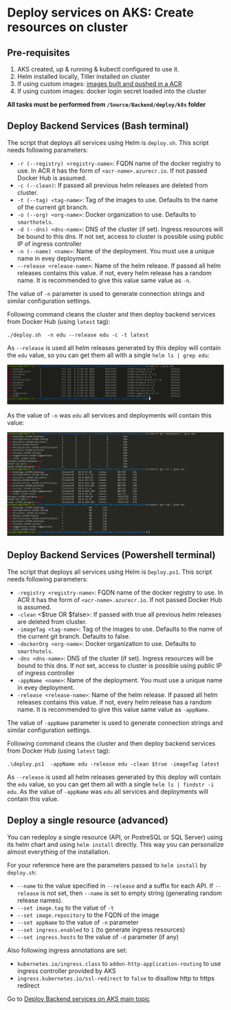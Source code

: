 # Deploy services on AKS: Create resources on cluster

## Pre-requisites

1. AKS created, up & running & kubectl configured to use it.
2. Helm installed locally, Tiller installed on cluster
3. If using custom images: [images built and pushed in a ACR](./build-and-push.md)
4. If using custom images: docker login secret loaded into the cluster

**All tasks must be performed from `/Source/Backend/deploy/k8s` folder**

## Deploy Backend Services (Bash terminal)

The script that deploys all services using Helm is `deploy.sh`. This script needs following parameters:

* `-r (--registry) <registry-name>`: FQDN name of the docker registry to use. In ACR it has the form of `<acr-name>.azurecr.io`. If not passed Docker Hub is assumed.
* `-c (--clean)`: If passed all previous helm releases are deleted from cluster.
* `-t (--tag) <tag-name>`: Tag of the images to use. Defaults to the name of the current git branch.
* `-o (--org) <org-name>`: Docker organization to use. Defaults to `smarthotels`.
* `-d (--dns) <dns-name>`: DNS of the cluster (if set). Ingress resources will be bound to this dns. If not set, access to cluster is possible using public IP of ingress controller
* `-n (--name) <name>`: Name of the deployment. You must use a unique name in evey deployment.
* `--release <release-name>`: Name of the helm release. If passed all helm releases contains this value. if not, every helm release has a random name. It is recommended to give this value same value as `-n`.

The value of `-n` parameter is used to generate connection strings and similar configuration settings.

Following command cleans the cluster and then deploy backend services from Docker Hub (using `latest` tag):

```
./deploy.sh  -n edu --release edu -c -t latest
```

As `--release` is used all helm releases generated by this deploy will contain the `edu` value, so you can get them all with a single `helm ls | grep edu`:

![helm ls output](../../../../Source/Backend/docs/helm-ls.png)

As the value of `-n` was `edu` all services and deployments will contain this value:

![kubectl get deployments output](../../../../Source/Backend/docs/kubectl-get-resources.png)

## Deploy Backend Services (Powershell terminal)

The script that deploys all services using Helm is `Deploy.ps1`. This script needs following parameters:

* `-registry <registry-name>`: FQDN name of the docker registry to use. In ACR it has the form of `<acr-name>.azurecr.io`. If not passed Docker Hub is assumed.
* `-clean` <$true OR $false>: If passed with true all previous helm releases are deleted from cluster.
* `-imageTag <tag-name>`: Tag of the images to use. Defaults to the name of the current git branch. Defaults to false.
* `-dockerOrg <org-name>`: Docker organization to use. Defaults to `smarthotels`.
* `-dns <dns-name>`: DNS of the cluster (if set). Ingress resources will be bound to this dns. If not set, access to cluster is possible using public IP of ingress controller
* `-appName <name>`: Name of the deployment. You must use a unique name in evey deployment.
* `-release <release-name>`: Name of the helm release. If passed all helm releases contains this value. if not, every helm release has a random name. It is recommended to give this value same value as `-appName`.

The value of `-appName` parameter is used to generate connection strings and similar configuration settings.

Following command cleans the cluster and then deploy backend services from Docker Hub (using `latest` tag):

```
.\deploy.ps1  -appName edu -release edu -clean $true -imageTag latest
```

As `--release` is used all helm releases generated by this deploy will contain the `edu` value, so you can get them all with a single `helm ls | findstr -i edu`. As the value of `-appName` was `edu` all services and deployments will contain this value.

## Deploy a single resource (advanced)

You can redeploy a single resource (API, or PostreSQL or SQL Server) using its helm chart and using `helm install` directly. This way you can personalize almost everything of the installation.

For your reference here are the parameters passed to `helm install` by `deploy.sh`:

* `--name` to the value specified in `--release` and a suffix for each API. If `--release` is not set, then `--name` is set to empty string (generating random release names).
* `--set image.tag` to the value of `-t`
* `--set image.repository` to the FQDN of the image
* `--set appName` to the value of `-n` parameter
* `--set ingress.enabled` to `1` (to generate ingress resources)
* `--set ingress.hosts` to the value of `-d` parameter (if any)

Also following ingress annotations are set:

* `kubernetes.io/ingress.class` to `addon-http-application-routing` to use ingress controller provided by AKS
* `ingress.kubernetes.io/ssl-redirect` to `false` to disallow http to https redirect

Go to [Deploy Backend services on AKS main topic](../02-deploy-apis.md)